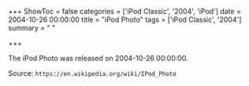 +++
ShowToc = false
categories = ['iPod Classic', '2004', 'iPod']
date = 2004-10-26 00:00:00
title = "iPod Photo"
tags = ['iPod Classic', '2004']
summary = " "

+++

The iPod Photo was released on 2004-10-26 00:00:00.

Source: `https://en.wikipedia.org/wiki/IPod_Photo`


